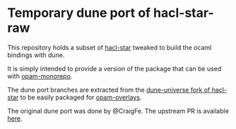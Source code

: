 # Temporary dune port of hacl-star-raw

This repository holds a subset of
[hacl-star](https://github.com/project-everest/hacl-star)
tweaked to build the ocaml bindings with dune.

It is simply intended to provide a version of the package that can be used
with [opam-monorepo](https://ocamllabs/opam-monorepo).

The dune port branches are extracted from the
[dune-universe fork of hacl-star](https://github.com/dune-universe/hacl-star)
to be easily packaged for
[opam-overlays](https://github.com/dune-universe/opam-overlays).

The original dune port was done by @CraigFe. The upstream PR is available
[here](https://github.com/project-everest/hacl-star/pull/426).
